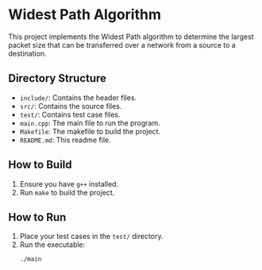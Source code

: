 # Widest Path Algorithm

This project implements the Widest Path algorithm to determine the largest packet size that can be transferred over a network from a source to a destination.

## Directory Structure
- `include/`: Contains the header files.
- `src/`: Contains the source files.
- `test/`: Contains test case files.
- `main.cpp`: The main file to run the program.
- `Makefile`: The makefile to build the project.
- `README.md`: This readme file.

## How to Build
1. Ensure you have `g++` installed.
2. Run `make` to build the project.

## How to Run
1. Place your test cases in the `test/` directory.
2. Run the executable:
   ```sh
   ./main

